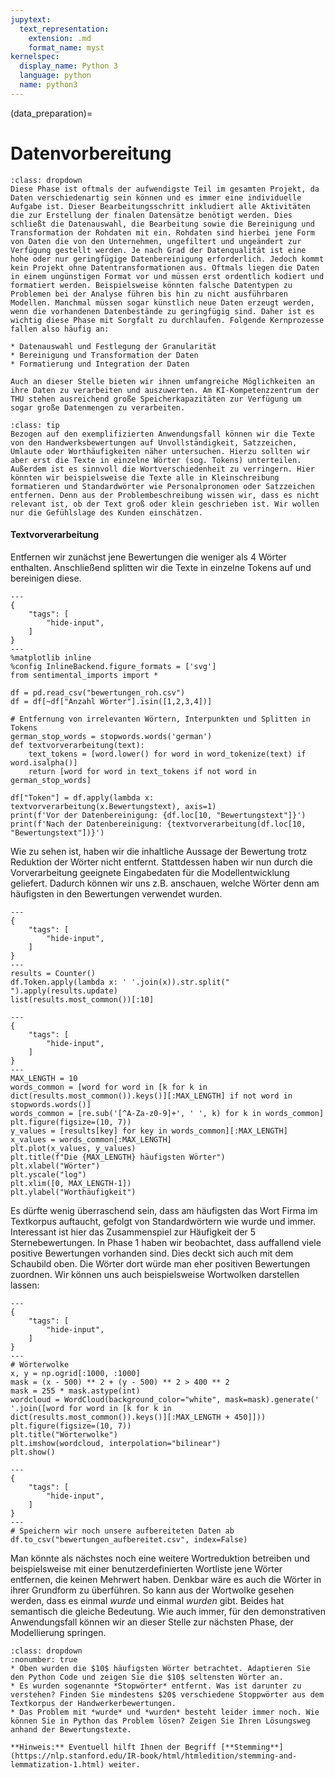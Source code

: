 ```yaml
---
jupytext:
  text_representation:
    extension: .md
    format_name: myst
kernelspec:
  display_name: Python 3
  language: python
  name: python3
---
```


(data_preparation)=

# Datenvorbereitung

```{admonition} Erklärung zum Prozessschritt (Aufklappen)
:class: dropdown
Diese Phase ist oftmals der aufwendigste Teil im gesamten Projekt, da Daten verschiedenartig sein können und es immer eine individuelle Aufgabe ist. Dieser Bearbeitungsschritt inkludiert alle Aktivitäten die zur Erstellung der finalen Datensätze benötigt werden. Dies schließt die Datenauswahl, die Bearbeitung sowie die Bereinigung und Transformation der Rohdaten mit ein. Rohdaten sind hierbei jene Form von Daten die von den Unternehmen, ungefiltert und ungeändert zur Verfügung gestellt werden. Je nach Grad der Datenqualität ist eine hohe oder nur geringfügige Datenbereinigung erforderlich. Jedoch kommt kein Projekt ohne Datentransformationen aus. Oftmals liegen die Daten in einem ungünstigen Format vor und müssen erst ordentlich kodiert und formatiert werden. Beispielsweise könnten falsche Datentypen zu Problemen bei der Analyse führen bis hin zu nicht ausführbaren Modellen. Manchmal müssen sogar künstlich neue Daten erzeugt werden, wenn die vorhandenen Datenbestände zu geringfügig sind. Daher ist es wichtig diese Phase mit Sorgfalt zu durchlaufen. Folgende Kernprozesse fallen also häufig an:

* Datenauswahl und Festlegung der Granularität
* Bereinigung und Transformation der Daten
* Formatierung und Integration der Daten

Auch an dieser Stelle bieten wir ihnen umfangreiche Möglichkeiten an ihre Daten zu verarbeiten und auszuwerten. Am KI-Kompetenzzentrum der THU stehen ausreichend große Speicherkapazitäten zur Verfügung um sogar große Datenmengen zu verarbeiten.
```

```{admonition} Handwerkerbewertungen:
:class: tip
Bezogen auf den exemplifizierten Anwendungsfall können wir die Texte von den Handwerksbewertungen auf Unvollständigkeit, Satzzeichen, Umlaute oder Worthäufigkeiten näher untersuchen. Hierzu sollten wir aber erst die Texte in einzelne Wörter (sog. Tokens) unterteilen. Außerdem ist es sinnvoll die Wortverschiedenheit zu verringern. Hier könnten wir beispielsweise die Texte alle in Kleinschreibung formatieren und Standardwörter wie Personalpronomen oder Satzzeichen entfernen. Denn aus der Problembeschreibung wissen wir, dass es nicht relevant ist, ob der Text groß oder klein geschrieben ist. Wir wollen nur die Gefühlslage des Kunden einschätzen. 
```

#### Textvorverarbeitung

Entfernen wir zunächst jene Bewertungen die weniger als 4 Wörter enthalten. Anschließend splitten wir die Texte in einzelne Tokens auf und bereinigen diese.

```{code-cell} ipython3
---
{
    "tags": [
        "hide-input",
    ]
}
---
%matplotlib inline
%config InlineBackend.figure_formats = ['svg']
from sentimental_imports import *

df = pd.read_csv("bewertungen_roh.csv")
df = df[~df["Anzahl Wörter"].isin([1,2,3,4])]

# Entfernung von irrelevanten Wörtern, Interpunkten und Splitten in Tokens
german_stop_words = stopwords.words('german')
def textvorverarbeitung(text):
    text_tokens = [word.lower() for word in word_tokenize(text) if word.isalpha()]
    return [word for word in text_tokens if not word in german_stop_words]

df["Token"] = df.apply(lambda x: textvorverarbeitung(x.Bewertungstext), axis=1)
print(f'Vor der Datenbereinigung: {df.loc[10, "Bewertungstext"]}')
print(f'Nach der Datenbereinigung: {textvorverarbeitung(df.loc[10, "Bewertungstext"])}')
```

Wie zu sehen ist, haben wir die inhaltliche Aussage der Bewertung trotz Reduktion der Wörter nicht entfernt. Stattdessen haben wir nun durch die Vorverarbeitung geeignete Eingabedaten für die Modellentwicklung geliefert. Dadurch können wir uns z.B. anschauen, welche Wörter denn am häufigsten in den Bewertungen verwendet wurden.

```{code-cell} ipython3
---
{
    "tags": [
        "hide-input",
    ]
}
---
results = Counter()
df.Token.apply(lambda x: ' '.join(x)).str.split(" ").apply(results.update)
list(results.most_common())[:10]
```

```{code-cell} ipython3
---
{
    "tags": [
        "hide-input",
    ]
}
---
MAX_LENGTH = 10
words_common = [word for word in [k for k in dict(results.most_common()).keys()][:MAX_LENGTH] if not word in stopwords.words()]
words_common = [re.sub('[^A-Za-z0-9]+', ' ', k) for k in words_common]
plt.figure(figsize=(10, 7))
y_values = [results[key] for key in words_common][:MAX_LENGTH]
x_values = words_common[:MAX_LENGTH]
plt.plot(x_values, y_values)
plt.title(f"Die {MAX_LENGTH} häufigsten Wörter")
plt.xlabel("Wörter")
plt.yscale("log")
plt.xlim([0, MAX_LENGTH-1])
plt.ylabel("Worthäufigkeit")
```

Es dürfte wenig überraschend sein, dass am häufigsten das Wort Firma im Textkorpus auftaucht, gefolgt von Standardwörtern wie wurde und immer. Interessant ist hier das Zusammenspiel zur Häufigkeit der 5 Sternebewertungen. In Phase 1 haben wir beobachtet, dass auffallend viele positive Bewertungen vorhanden sind. Dies deckt sich auch mit dem Schaubild oben. Die Wörter dort würde man eher positiven Bewertungen zuordnen. Wir können uns auch beispielsweise Wortwolken darstellen lassen:

```{code-cell} ipython3
---
{
    "tags": [
        "hide-input",
    ]
}
---
# Wörterwolke
x, y = np.ogrid[:1000, :1000]
mask = (x - 500) ** 2 + (y - 500) ** 2 > 400 ** 2
mask = 255 * mask.astype(int)
wordcloud = WordCloud(background_color="white", mask=mask).generate(' '.join([word for word in [k for k in dict(results.most_common()).keys()][:MAX_LENGTH + 450]]))
plt.figure(figsize=(10, 7))
plt.title("Wörterwolke")
plt.imshow(wordcloud, interpolation="bilinear")
plt.show()
```

```{code-cell} ipython3
---
{
    "tags": [
        "hide-input",
    ]
}
---
# Speichern wir noch unsere aufbereiteten Daten ab
df.to_csv("bewertungen_aufbereitet.csv", index=False)
```

Man könnte als nächstes noch eine weitere Wortreduktion betreiben und beispielsweise mit einer benutzerdefinierten Wortliste jene Wörter entfernen, 
die keinen Mehrwert haben. Denkbar wäre es auch die Wörter in ihrer Grundform zu überführen. So kann aus der Wortwolke gesehen werden, 
dass es einmal *wurde* und einmal *wurden* gibt. Beides hat semantisch die gleiche Bedeutung. 
Wie auch immer, für den demonstrativen Anwendungsfall können wir an dieser Stelle zur nächsten Phase, der Modellierung springen.

```{exercise} Ihre Aufgaben
:class: dropdown
:nonumber: true
* Oben wurden die $10$ häufigsten Wörter betrachtet. Adaptieren Sie den Python Code und zeigen Sie die $10$ seltensten Wörter an.
* Es wurden sogenannte *Stopwörter* entfernt. Was ist darunter zu verstehen? Finden Sie mindestens $20$ verschiedene Stoppwörter aus dem Textkorpus der Handwerkerbewertungen.
* Das Problem mit *wurde* und *wurden* besteht leider immer noch. Wie können Sie in Python das Problem lösen? Zeigen Sie Ihren Lösungsweg anhand der Bewertungstexte.

**Hinweis:** Eventuell hilft Ihnen der Begriff [**Stemming**](https://nlp.stanford.edu/IR-book/html/htmledition/stemming-and-lemmatization-1.html) weiter.
```